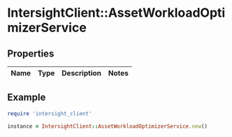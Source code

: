 # IntersightClient::AssetWorkloadOptimizerService

## Properties

| Name | Type | Description | Notes |
| ---- | ---- | ----------- | ----- |

## Example

```ruby
require 'intersight_client'

instance = IntersightClient::AssetWorkloadOptimizerService.new()
```

